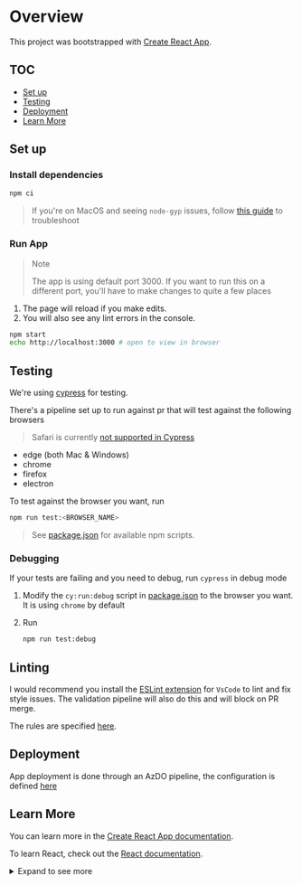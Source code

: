 # Overview

This project was bootstrapped with [Create React App](https://github.com/facebook/create-react-app).

## TOC

<!-- toc -->

- [Set up](#set-up)
- [Testing](#testing)
- [Deployment](#deployment)
- [Learn More](#learn-more)

<!-- tocstop -->

## Set up

### Install dependencies

```bash
npm ci
```

> If you're on MacOS and seeing `node-gyp` issues, follow [this guide](https://github.com/nodejs/node-gyp/blob/master/macOS_Catalina.md) to troubleshoot

### Run App

> Note
>
> The app is using default port 3000. If you want to run this on a different port, you'll have to make changes to quite a few places

1. The page will reload if you make edits.
1. You will also see any lint errors in the console.

```bash
npm start
echo http://localhost:3000 # open to view in browser
```

## Testing

We're using [cypress](https://www.cypress.io/) for testing.

There's a pipeline set up to run against pr that will test against the following browsers

> Safari is currently [not supported in Cypress](https://github.com/cypress-io/cypress/issues/6422)

- edge (both Mac & Windows)
- chrome
- firefox
- electron

To test against the browser you want, run

```bash
npm run test:<BROWSER_NAME>
```

> See [package.json](package.json) for available npm scripts.

### Debugging

If your tests are failing and you need to debug, run `cypress` in debug mode

1. Modify the `cy:run:debug` script in [package.json](package.json) to the browser you want. It is using `chrome` by default
2. Run

   ```bash
   npm run test:debug
   ```

## Linting

I would recommend you install the [ESLint extension](https://marketplace.visualstudio.com/items?itemName=dbaeumer.vscode-eslint) for `VsCode` to lint and fix style issues. The validation pipeline will also do this and will block on PR merge.

The rules are specified [here](.eslintrc.js).

## Deployment

App deployment is done through an AzDO pipeline, the configuration is defined [here](../devops/pipelines/deploy-web-app.yaml)

## Learn More

You can learn more in the [Create React App documentation](https://facebook.github.io/create-react-app/docs/getting-started).

To learn React, check out the [React documentation](https://reactjs.org/).

<details>

<summary> Expand to see more </summary>
### Code Splitting

This section has moved here: <https://facebook.github.io/create-react-app/docs/code-splitting>

### Analyzing the Bundle Size

This section has moved here: <https://facebook.github.io/create-react-app/docs/analyzing-the-bundle-size>

### Making a Progressive Web App

This section has moved here: <https://facebook.github.io/create-react-app/docs/making-a-progressive-web-app>

### Advanced Configuration

This section has moved here: <https://facebook.github.io/create-react-app/docs/advanced-configuration>

### Deployment

This section has moved here: <https://facebook.github.io/create-react-app/docs/deployment>

### `npm run build` fails to minify

This section has moved here: <https://facebook.github.io/create-react-app/docs/troubleshooting#npm-run-build-fails-to-minify>

</details>

